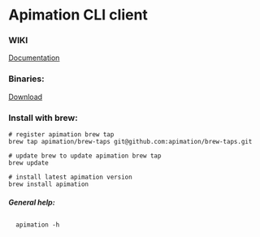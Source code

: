 # Apimation CLI client

### WIKI
[Documentation](wiki.apimation.com)

### Binaries:
[Download](https://github.com/apimation/cli-client/releases/latest)

### Install with brew:
```
# register apimation brew tap
brew tap apimation/brew-taps git@github.com:apimation/brew-taps.git

# update brew to update apimation brew tap
brew update

# install latest apimation version
brew install apimation
```

##### General help:
##
```
  apimation -h
```
